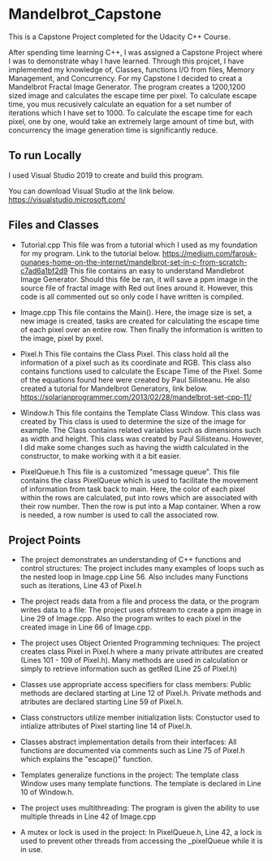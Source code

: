 # Mandelbrot_Capstone

This is a Capstone Project completed for the Udacity C++ Course.

After spending time learning C++, I was assigned a Capstone Project where I was to demonstrate whay I have learned. Through this projcet, I have implemented my knowledge of, Classes, functions I/O from files, Memory Management, and Concurrency. 
For my Capstone I decided to creat a Mandelbrot Fractal Image Generator. The program creates a 1200,1200 sized image and calculates the escape time per pixel. To calculate escape time, you mus recusively calculate an equation for a set number of iterations which I have set to 1000. To calculate the escape time for each pixel, one by one, would take an extremely large amount of time but, with concurrency the image generation time is significantly reduce.

## To run Locally
I used Visual Studio 2019 to create and build this program.

You can download Visual Studio at the link below.
https://visualstudio.microsoft.com/

## Files and Classes

- Tutorial.cpp
  This file was from a tutorial which I used as my foundation for my program. Link to the tutorial below.
  https://medium.com/farouk-ounanes-home-on-the-internet/mandelbrot-set-in-c-from-scratch-c7ad6a1bf2d9
  This file contains an easy to understand Mandlebrot Image Generator. Should this file be ran, it will save a ppm image in the source file of fractal image with Red out lines around it. However, this code is all commented out so only code I have written is compiled. 
  
- Image.cpp
  This file contains the Main(). Here, the image size is set, a new image is created, tasks are created for calculating the escape time of each pixel over an entire row. Then finally the information is written to the image, pixel by pixel.
    
- Pixel.h
  This file contains the Class Pixel. This class hold all the information of a pixel such as its coordinate and RGB. This class also contains functions used to calculate the Escape Time of the Pixel. Some of the equations found here were created by Paul Silisteanu. He also created a tutorial for Mandelbrot Generators, link below.
  https://solarianprogrammer.com/2013/02/28/mandelbrot-set-cpp-11/
  
- Window.h
  This file contains the Template Class Window. This class was created by  This class is used to determine the size of the image for example. The Class contains related variables such as dimensions such as width and  height. This class was created by Paul Silisteanu. However, I did make some changes such as having the width calculated in the constructor, to make working with it a bit easier.
  
- PixelQueue.h
  This file is a customized "message queue". This file contains the class PixelQueue which is used to facilitate the movement of information from task back to main. Here, the color of each pixel within the rows are calculated, put into rows which are associated with their row number. Then the row is put into a Map container. When a row is needed, a row number is used to call the associated row.
  
## Project Points

- The project demonstrates an understanding of C++ functions and control structures:
  The project includes many examples of loops such as the nested loop in Image.cpp Line 56.
  Also includes many Functions such as iterations, Line 43 of Pixel.h
  
- The project reads data from a file and process the data, or the program writes data to a file:
  The project uses ofstream to create a ppm image in Line 29 of Image.cpp.
  Also the program writes to each pixel in the created image in Line 66 of Image.cpp.
  
- The project uses Object Oriented Programming techniques:
  The project creates class Pixel in Pixel.h where a many private attributes are created (Lines 101 - 109 of Pixel.h).
  Many methods are used in calculation or simply to retrieve information such as getRed (Line 25 of Pixel.h)
  
- Classes use appropriate access specifiers for class members:
  Public methods are declared starting at Line 12 of Pixel.h.
  Private methods and atributes are declared starting Line 59 of Pixel.h.
  
- Class constructors utilize member initialization lists:
  Constuctor used to intialize attributes of Pixel starting line 14 of Pixel.h.
  
- Classes abstract implementation details from their interfaces:
  All functions are documented via comments such as Line 75 of Pixel.h which explains the "escape()" function.
  
- Templates generalize functions in the project:
  The template class Window<T> uses many template functions.
  The template is declared in Line 10 of Window.h.
  
- The project uses multithreading:
  The program is given the ability to use multiple threads in Line 42 of Image.cpp
    
- A mutex or lock is used in the project:
  In PixelQueue.h, Line 42, a lock is used to prevent other threads from accessing the _pixelQueue while it is in use.
